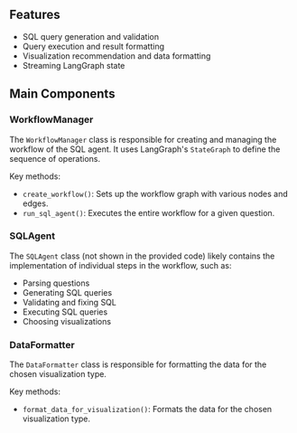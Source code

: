 ## Features

- SQL query generation and validation
- Query execution and result formatting
- Visualization recommendation and data formatting
- Streaming LangGraph state

## Main Components

### WorkflowManager

The `WorkflowManager` class is responsible for creating and managing the workflow of the SQL agent. It uses LangGraph's `StateGraph` to define the sequence of operations.

Key methods:

- `create_workflow()`: Sets up the workflow graph with various nodes and edges.
- `run_sql_agent()`: Executes the entire workflow for a given question.

### SQLAgent

The `SQLAgent` class (not shown in the provided code) likely contains the implementation of individual steps in the workflow, such as:

- Parsing questions
- Generating SQL queries
- Validating and fixing SQL
- Executing SQL queries
- Choosing visualizations

### DataFormatter

The `DataFormatter` class is responsible for formatting the data for the chosen visualization type.

Key methods:

- `format_data_for_visualization()`: Formats the data for the chosen visualization type.



